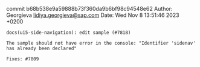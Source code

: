 commit b68b538e9a59888b73f360da9b6bf98c94548e62
Author: Georgieva <lidiya.georgieva@sap.com>
Date:   Wed Nov 8 13:51:46 2023 +0200

    docs(ui5-side-navigation): edit sample (#7818)
    
    The sample should not have error in the console: "Identifier 'sidenav' has already been declared"
    
    Fixes: #7809
